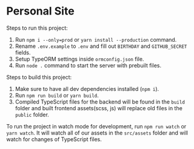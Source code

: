 # Personal Site

Steps to run this project:

1. Run `npm i --only=prod` or `yarn install --production` command.
2. Rename `.env.example` to `.env` and fill out `BIRTHDAY` and `GITHUB_SECRET` fields.
3. Setup TypeORM settings inside `ormconfig.json` file.
4. Run `node .` command to start the server with prebuilt files.

Steps to build this project:

1. Make sure to have all dev dependencies installed (`npm i`).
2. Run `npm run build` or `yarn build`.
3. Compiled TypeScript files for the backend will be found in the `build` folder and built frontend assets(scss, js) will replace old files in the `public` folder.

To run the project in watch mode for development, run `npm run watch` or `yarn watch`. It will watch all of our assets in the `src/assets` folder and will watch for changes of TypeScript files.
